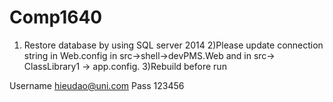 # Comp1640
1) Restore database by using SQL server 2014
2)Please update connection string in Web.config in src->shell->devPMS.Web and in src-> ClassLibrary1 -> app.config.
3)Rebuild before run

Username hieudao@uni.com
Pass 123456
